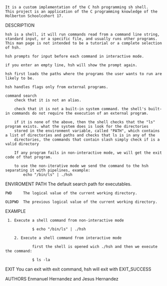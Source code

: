	

	It is a custom implementation of the C hsh programming sh shell.
	This project is an application of the C programming knowledge of the Holberton Schoolcohort 17.

DESCRIPTION


	hsh is a shell, it will run commands read from a command line string, standard input, or a specific file, and usually runs other programs. 
	This man page is not intended to be a tutorial or a complete selection of hsh.

	hsh prompts for input before each command in interactive mode.
	
	if you enter an empty line, hsh will show the prompt again.
	
	hsh first loads the paths where the programs the user wants to run are likely to be.
	
	hsh handles flags only from external programs.
	
	command search
		check that it is not an alias.

		check that it is not a built-in system command. the shell's built-in commands do not require the execution of an external program.
		
		if it is none of the above, then the shell checks that the "ls" program exists. what the system does is look for the directories 
		stored in the environment variable, called "PATH", which contains a list of directories and paths and checks that ls is in any of the
		directories, the commands that contain slash simply check if is a valid directory
		
		If any program fails in non-interactive mode, we will get the exit code of that program.
		
		to use the non-iterative mode we send the command to the hsh separating it with pipelines, example:
			echo "/bin/ls" | ./hsh
	
	
ENVIROMENT
	PATH 	The default search path for executables.
	
	PWD  	The logical value of the current working directory.
	
	OLDPWD 	The previous logical value of the current working directory.

EXAMPLE

	 1. Execute a shell command from non-interactive mode

                $ echo "/bin/ls" | ./hsh

        2. Execute a shell command from interactive mode

                first the shell is opened wich ./hsh and then we execute the command:

                $ ls -la

EXIT
	You can exit with exit command, hsh will exit with EXIT_SUCCESS

AUTHORS
	Enmanuel Hernandez and Jesus Hernandez
